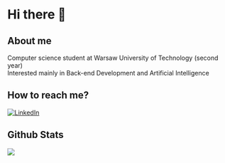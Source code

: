 # Hi there 👋

## About me
Computer science student at Warsaw University of Technology (second year) <br>
Interested mainly in Back-end Development and Artificial Intelligence

## How to reach me?
[![LinkedIn](https://img.shields.io/badge/LinkedIn-%230077B5.svg?logo=linkedin&logoColor=white)](https://www.linkedin.com/in/kamil-marsza%C5%82ek-9949ba294/)

## Github Stats
![](https://github-readme-stats.vercel.app/api/top-langs/?username=KamilMarszalek&theme=dark&hide_border=false&include_all_commits=true&count_private=true&layout=compact)


